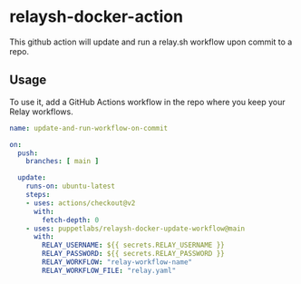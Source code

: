 # relaysh-docker-action

This github action will update and run a relay.sh workflow upon commit to a repo.

## Usage

To use it, add a GitHub Actions workflow in the repo where you keep your Relay workflows.

```yaml
name: update-and-run-workflow-on-commit

on:
  push:
    branches: [ main ]

  update:
    runs-on: ubuntu-latest
    steps:
    - uses: actions/checkout@v2
      with:
        fetch-depth: 0
    - uses: puppetlabs/relaysh-docker-update-workflow@main
      with:
        RELAY_USERNAME: ${{ secrets.RELAY_USERNAME }}
        RELAY_PASSWORD: ${{ secrets.RELAY_PASSWORD }}
        RELAY_WORKFLOW: "relay-workflow-name"
        RELAY_WORKFLOW_FILE: "relay.yaml"
```

